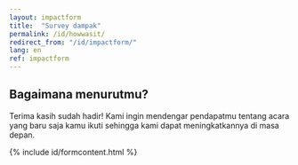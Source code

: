 ```yaml
---
layout: impactform
title:  "Survey dampak"
permalink: /id/howwasit/
redirect_from: "/id/impactform/"
lang: en
ref: impactform
---
```


<div class="form-head">
	<h2> Bagaimana menurutmu? </h2>
	<P>Terima kasih sudah hadir! Kami ingin mendengar pendapatmu tentang acara yang baru saja kamu ikuti sehingga kami dapat meningkatkannya di masa depan. </P>

</div>

{% include id/formcontent.html %}
